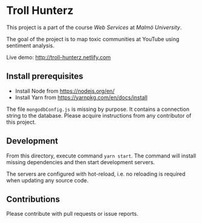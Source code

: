 # Troll Hunterz
This project is a part of the course *Web Services* at *Malmö University*.

The goal of the project is to map toxic communities at YouTube using sentiment analysis.

Live demo: http://troll-hunterz.netlify.com

## Install prerequisites
* Install Node from https://nodejs.org/en/
* Install Yarn from https://yarnpkg.com/en/docs/install

The file ```mongodbConfig.js``` is missing by purpose. It contains a connection string to the database. Please acquire instructions from any contributor of this project.

## Development
From this directory, execute command ```yarn start```. The command will install missing dependencies and then start development servers.

The servers are configured with hot-reload, i.e. no reloading is required when updating any source code.

## Contributions
Please contribute with pull requests or issue reports.
